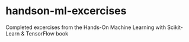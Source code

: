 # handson-ml-excercises
Completed excercises from the Hands-On Machine Learning with Scikit-Learn &amp; TensorFlow book
